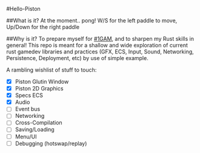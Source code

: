 #Hello-Piston

##What is it?
At the moment.. pong! W/S for the left paddle to move, Up/Down for the right paddle

##Why is it?
To prepare myself for [#1GAM](http://www.onegameamonth.com/), and to sharpen my Rust skills in general! This repo is 
meant for a shallow and wide exploration of current rust gamedev libraries and practices (GFX, ECS, Input, Sound, Networking,
Persistence, Deployment, etc) by use of simple example.

A rambling wishlist of stuff to touch:
- [x] Piston Glutin Window
- [x] Piston 2D Graphics
- [x] Specs ECS
- [x] Audio
- [ ] Event bus
- [ ] Networking
- [ ] Cross-Compilation
- [ ] Saving/Loading
- [ ] Menu/UI
- [ ] Debugging (hotswap/replay)
